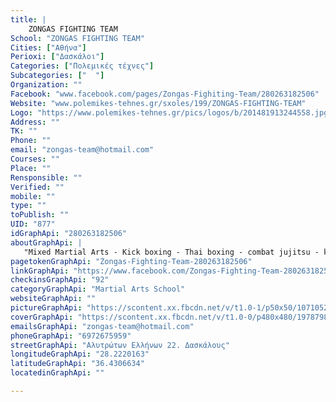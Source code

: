 ```yaml
---
title: |
    ZONGAS FIGHTING TEAM
School: "ZONGAS FIGHTING TEAM"
Cities: ["Αθήνα"]
Perioxi: ["Δασκάλοι"]
Categories: ["Πολεμικές τέχνες"]
Subcategories: ["  "]
Organization: ""
Facebook: "www.facebook.com/pages/Zongas-Fighiting-Team/280263182506"
Website: "www.polemikes-tehnes.gr/sxoles/199/ZONGAS-FIGHTING-TEAM"
Logo: "https://www.polemikes-tehnes.gr/pics/logos/b/201481913244558.jpg"
Address: ""
TK: ""
Phone: ""
email: "zongas-team@hotmail.com"
Courses: ""
Place: ""
Rensponsible: ""
Verified: ""
mobile: ""
type: ""
toPublish: ""
UID: "877"
idGraphApi: "280263182506"
aboutGraphApi: | 
   "Mixed Martial Arts - Kick boxing - Thai boxing - combat jujitsu - kyokushin kan - M M A"
pagetokenGraphApi: "Zongas-Fighting-Team-280263182506"
linkGraphApi: "https://www.facebook.com/Zongas-Fighting-Team-280263182506/"
checkinsGraphApi: "92"
categoryGraphApi: "Martial Arts School"
websiteGraphApi: ""
pictureGraphApi: "https://scontent.xx.fbcdn.net/v/t1.0-1/p50x50/10710523_10152392303167507_5141627437170101845_n.jpg?oh=5031c66340d847d861cb38b95332d637&amp;oe=5B424352"
coverGraphApi: "https://scontent.xx.fbcdn.net/v/t1.0-0/p480x480/1978798_10151986767787507_769986140_n.jpg?oh=05a9c80a444fe56213c667b9b207a92e&amp;oe=5B3F6327"
emailsGraphApi: "zongas-team@hotmail.com"
phoneGraphApi: "6972675959"
streetGraphApi: "Αλυτρώτων Ελλήνων 22. Δασκάλους"
longitudeGraphApi: "28.2220163"
latitudeGraphApi: "36.4306634"
locatedinGraphApi: ""

---
```




